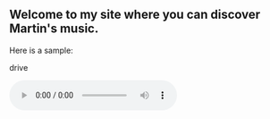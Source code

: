 
## Welcome to my site where you can discover Martin's music.
Here is a sample:

drive

<audio controls="controls">
  <source type="audio/mp3" src="https://drive.google.com/file/d/1JbR7iX9F9AI0-hZlxgZCGl74iGRrtt35/view?usp=sharing"></source>
  <source type="audio/ogg" src="filename.ogg"></source>
  <p>Your browser does not support the audio element.</p>
</audio>

<!--
<audio> 
  <source src="https://drive.google.com/file/d/1JbR7iX9F9AI0-hZlxgZCGl74iGRrtt35/view?usp=sharing" autoPlay loop> 
</audio>

<!--
<audiopreload="auto"autoplay="autoplay"\>
<source src="https://raw.githubusercontent.com/brodmart/refrain/Meet_My_Ways.mp3" type="audio/mp3">
</audio>
-->
